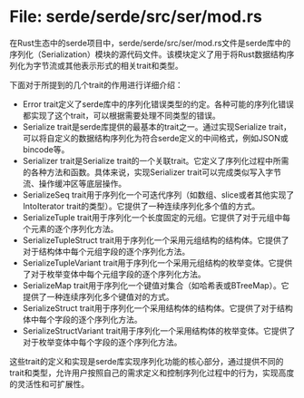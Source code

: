 # File: serde/serde/src/ser/mod.rs

在Rust生态中的serde项目中，serde/serde/src/ser/mod.rs文件是serde库中的序列化（Serialization）模块的源代码文件。该模块定义了用于将Rust数据结构序列化为字节流或其他表示形式的相关trait和类型。

下面对于所提到的几个trait的作用进行详细介绍：

- Error trait定义了serde库中的序列化错误类型的约定。各种可能的序列化错误都实现了这个trait，可以根据需要处理不同类型的错误。
- Serialize trait是serde库提供的最基本的trait之一。通过实现Serialize trait，可以将自定义的数据结构序列化为符合serde定义的中间格式，例如JSON或bincode等。
- Serializer trait是Serialize trait的一个关联trait。它定义了序列化过程中所需的各种方法和函数。具体来说，实现Serializer trait可以完成类似写入字节流、操作缓冲区等底层操作。
- SerializeSeq trait用于序列化一个可迭代序列（如数组、slice或者其他实现了IntoIterator trait的类型）。它提供了一种连续序列化多个值的方式。
- SerializeTuple trait用于序列化一个长度固定的元组。它提供了对于元组中每个元素的逐个序列化方法。
- SerializeTupleStruct trait用于序列化一个采用元组结构的结构体。它提供了对于结构体中每个元组字段的逐个序列化方法。
- SerializeTupleVariant trait用于序列化一个采用元组结构的枚举变体。它提供了对于枚举变体中每个元组字段的逐个序列化方法。
- SerializeMap trait用于序列化一个键值对集合（如哈希表或BTreeMap）。它提供了一种连续序列化多个键值对的方式。
- SerializeStruct trait用于序列化一个采用结构体的结构体。它提供了对于结构体中每个字段的逐个序列化方法。
- SerializeStructVariant trait用于序列化一个采用结构体的枚举变体。它提供了对于枚举变体中每个字段的逐个序列化方法。

这些trait的定义和实现是serde库实现序列化功能的核心部分，通过提供不同的trait和类型，允许用户按照自己的需求定义和控制序列化过程中的行为，实现高度的灵活性和可扩展性。

